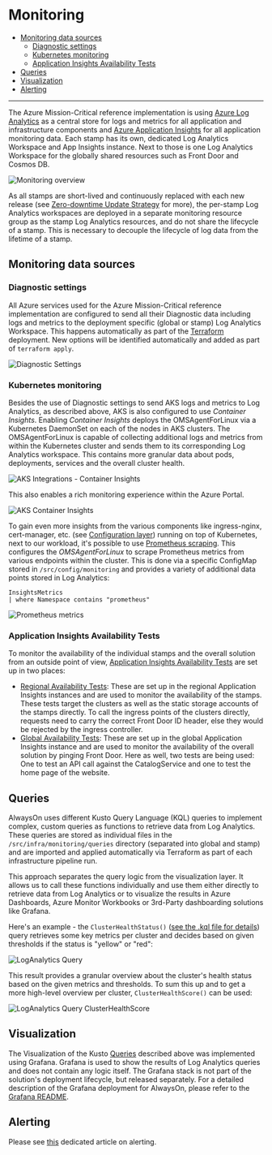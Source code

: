 # Monitoring

- [Monitoring data sources](#monitoring-data-sources)
  - [Diagnostic settings](#diagnostic-settings)
  - [Kubernetes monitoring](#kubernetes-monitoring)
  - [Application Insights Availability Tests](#application-insights-availability-tests)
- [Queries](#queries)
- [Visualization](#visualization)
- [Alerting](./Alerting.md)

---

The Azure Mission-Critical reference implementation is using [Azure Log Analytics](https://docs.microsoft.com/azure/azure-monitor/logs/log-analytics-overview) as a central store for logs and metrics for all application and infrastructure components and [Azure Application Insights](https://docs.microsoft.com/azure/azure-monitor/app/app-insights-overview) for all application monitoring data. Each stamp has its own, dedicated Log Analytics Workspace and App Insights instance. Next to those is one Log Analytics Workspace for the globally shared resources such as Front Door and Cosmos DB.

![Monitoring overview](/docs/media/MonitoringOverview.png)

As all stamps are short-lived and continuously replaced with each new release (see [Zero-downtime Update Strategy](/docs/reference-implementation/DeployAndTest-DevOps-Zero-Downtime-Update-Strategy.md) for more), the per-stamp Log Analytics workspaces are deployed in a separate monitoring resource group as the stamp Log Analytics resources, and do not share the lifecycle of a stamp. This is necessary to decouple the lifecycle of log data from the lifetime of a stamp.

## Monitoring data sources

### Diagnostic settings

All Azure services used for the Azure Mission-Critical reference implementation are configured to send all their Diagnostic data including logs and metrics to the deployment specific (global or stamp) Log Analytics Workspace. This happens automatically as part of the [Terraform](/src/infra/README.md#infrastructure) deployment. New options will be identified automatically and added as part of `terraform apply`.

![Diagnostic Settings](/docs/media/Monitoring1DiagnosticSettings.png)

### Kubernetes monitoring

Besides the use of Diagnostic settings to send AKS logs and metrics to Log Analytics, as described above, AKS is also configured to use _Container Insights_. Enabling _Container Insights_ deploys the OMSAgentForLinux via a Kubernetes DaemonSet on each of the nodes in AKS clusters. The OMSAgentForLinux is capable of collecting additional logs and metrics from within the Kubernetes cluster and sends them to its corresponding Log Analytics workspace. This contains more granular data about pods, deployments, services and the overall cluster health.

![AKS Integrations - Container Insights](/docs/media/Monitoring2AKSIntegrations.png)

This also enables a rich monitoring experience within the Azure Portal.

![AKS Container Insights](/docs/media/Monitoring2AKSInsights.png)

To gain even more insights from the various components like ingress-nginx, cert-manager, etc. (see [Configuration layer](/src/config/README.md)) running on top of Kubernetes, next to our workload, it's possible to use [Prometheus scraping](https://docs.microsoft.com/azure/azure-monitor/containers/container-insights-prometheus-integration). This configures the _OMSAgentForLinux_ to scrape Prometheus metrics from various endpoints within the cluster. This is done via a specific ConfigMap stored in `/src/config/monitoring` and provides a variety of additional data points stored in Log Analytics:

```kql
InsightsMetrics
| where Namespace contains "prometheus"
```

![Prometheus metrics](/docs/media/Monitoring2AKSPrometheus.png)

### Application Insights Availability Tests

To monitor the availability of the individual stamps and the overall solution from an outside point of view, [Application Insights Availability Tests](https://docs.microsoft.com/azure/azure-monitor/app/availability-overview) are set up in two places:

- [Regional Availability Tests](/src/infra/workload/releaseunit/modules/stamp/monitoring_webtests.tf): These are set up in the regional Application Insights instances and are used to monitor the availability of the stamps. These tests target the clusters as well as the static storage accounts of the stamps directly. To call the ingress points of the clusters directly, requests need to carry the correct Front Door ID header, else they would be rejected by the ingress controller.
- [Global Availability Tests](/src/infra/workload/globalresources/monitoring_webtests.tf): These are set up in the global Application Insights instance and are used to monitor the availability of the overall solution by pinging Front Door. Here as well, two tests are being used: One to test an API call against the CatalogService and one to test the home page of the website.

## Queries

AlwaysOn uses different Kusto Query Language (KQL) queries to implement complex, custom queries as functions to retrieve data from Log Analytics. These queries are stored as individual files in the `/src/infra/monitoring/queries` directory (separated into global and stamp) and are imported and applied automatically via Terraform as part of each infrastructure pipeline run.

This approach separates the query logic from the visualization layer. It allows us to call these functions individually and use them either directly to retrieve data from Log Analytics or to visualize the results in Azure Dashboards, Azure Monitor Workbooks or 3rd-Party dashboarding solutions like Grafana.

Here's an example - the `ClusterHealthStatus()` ([see the .kql file for details](/src/infra/monitoring/queries/stamp/ClusterHealthScore.kql)) query retrieves some key metrics per cluster and decides based on given thresholds if the status is "yellow" or "red":

![LogAnalytics Query](/docs/media/Monitoring3.png)

This result provides a granular overview about the cluster's health status based on the given metrics and thresholds. To sum this up and to get a more high-level overview per cluster, `ClusterHealthScore()` can be used:

![LogAnalytics Query ClusterHealthScore](/docs/media/Monitoring4.png)

## Visualization

The Visualization of the Kusto [Queries](#Queries) described above was implemented using Grafana. Grafana is used to show the results of Log Analytics queries and does not contain any logic itself. The Grafana stack is not part of the solution's deployment lifecycle, but released separately. For a detailed description of the Grafana deployment for AlwaysOn, please refer to the [Grafana README](/src/infra/monitoring/grafana/README.md).

## Alerting

Please see [this](./Alerting.md) dedicated article on alerting.